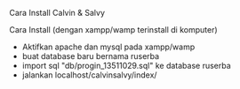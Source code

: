 Cara Install Calvin & Salvy

Cara Install (dengan xampp/wamp terinstall di komputer)

- Aktifkan apache dan mysql pada xampp/wamp
- buat database baru bernama ruserba
- import sql "db/progin_13511029.sql" ke database ruserba 
- jalankan localhost/calvinsalvy/index/
